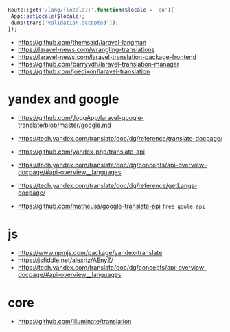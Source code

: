 
```php
Route::get('/lang/{locale?}',function($locale = 'en'){
 App::setLocale($locale);
 dump(trans('validation.accepted'));
});
```

* https://github.com/themsaid/laravel-langman
* https://laravel-news.com/wrangling-translations
* https://laravel-news.com/laravel-translation-package-frontend
* https://github.com/barryvdh/laravel-translation-manager
* https://github.com/joedixon/laravel-translation

# yandex and google

* https://github.com/JoggApp/laravel-google-translate/blob/master/google.md
* https://tech.yandex.com/translate/doc/dg/reference/translate-docpage/
* https://github.com/yandex-php/translate-api
* https://tech.yandex.com/translate/doc/dg/concepts/api-overview-docpage/#api-overview__languages
* https://tech.yandex.com/translate/doc/dg/reference/getLangs-docpage/

* https://github.com/matheuss/google-translate-api `free goole api`

# js

* https://www.npmjs.com/package/yandex-translate
* https://jsfiddle.net/alexriz/AEnyZ/
* https://tech.yandex.com/translate/doc/dg/concepts/api-overview-docpage/#api-overview__languages

# core

* https://github.com/illuminate/translation
